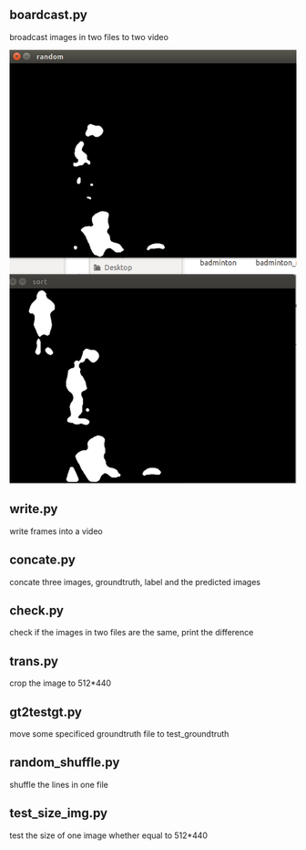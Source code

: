 ## boardcast.py
broadcast images in two files to two video

![broadcast](https://github.com/ningscapr/useful_script/blob/master/img/broadcast.png)

## write.py
write frames into a video

## concate.py
concate three images, groundtruth, label and the predicted images

## check.py
check if the images in two files are the same, print the difference

## trans.py
crop the image to 512*440

## gt2testgt.py
move some specificed groundtruth file to test_groundtruth

## random_shuffle.py
shuffle the lines in one file 

## test_size_img.py
test the size of one image whether equal to 512*440
